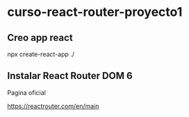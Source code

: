 # curso-react-router-proyecto1 


## Creo app react

npx create-react-app ./


## Instalar React Router DOM 6

Pagina oficial

https://reactrouter.com/en/main






